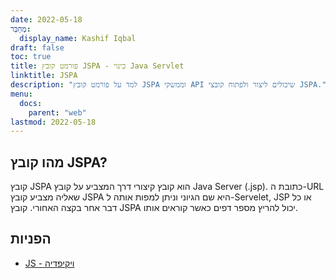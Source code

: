 ```yaml
---
date: 2022-05-18
מְחַבֵּר:
  display_name: Kashif Iqbal
draft: false
toc: true
title: פורמט קובץ JSPA - כינוי Java Servlet
linktitle: JSPA
description: "למד על פורמט קובץ JSPA וממשקי API שיכולים ליצור ולפתוח קובצי JSPA."
menu:
  docs:
    parent: "web"
lastmod: 2022-05-18
---
```


## מהו קובץ JSPA?

קובץ JSPA הוא קובץ קיצורי דרך המצביע על קובץ Java Server (.jsp). כתובת ה-URL שאליה מצביע קובץ JSPA היא שם הגיוני וניתן למפות אותה ל-Servelet, JSP או כל דבר אחר בקצה האחורי. קובץ JSPA יכול להריץ מספר דפים כאשר קוראים אותו.

## הפניות ##

- [JS - ויקיפדיה](https://en.wikipedia.org/wiki/JavaScript)

